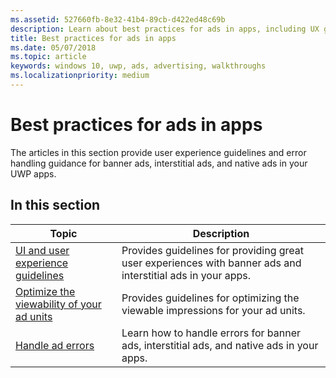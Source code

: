 ```yaml
---
ms.assetid: 527660fb-8e32-41b4-89cb-d422ed48c69b
description: Learn about best practices for ads in apps, including UX guidelines and error handling.
title: Best practices for ads in apps
ms.date: 05/07/2018
ms.topic: article
keywords: windows 10, uwp, ads, advertising, walkthroughs
ms.localizationpriority: medium
---
```

# Best practices for ads in apps

The articles in this section provide user experience guidelines and error handling guidance for banner ads, interstitial ads, and native ads in your UWP apps.

## In this section

|  Topic    | Description |               
|----------|-------|
| [UI and user experience guidelines](ui-and-user-experience-guidelines.md) | Provides guidelines for providing great user experiences with banner ads and interstitial ads in your apps. |
| [Optimize the viewability of your ad units](optimize-ad-unit-viewability.md) | Provides guidelines for optimizing the viewable impressions for your ad units. |
| [Handle ad errors](error-handling-with-advertising-libraries.md)     |  Learn how to handle errors for banner ads, interstitial ads, and native ads in your apps.          |



 

 
